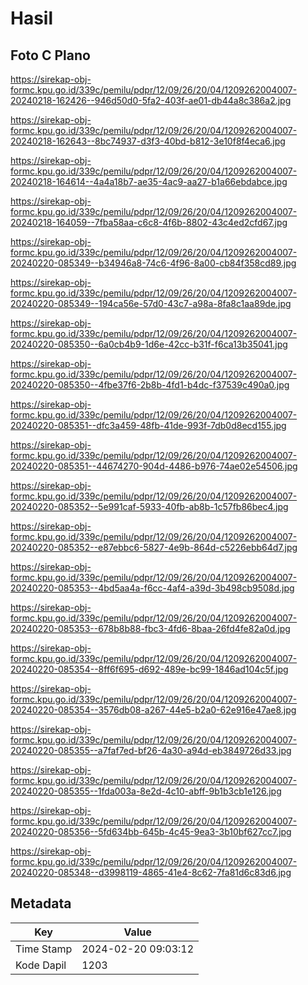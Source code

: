 # Hasil

## Foto C Plano

https://sirekap-obj-formc.kpu.go.id/339c/pemilu/pdpr/12/09/26/20/04/1209262004007-20240218-162426--946d50d0-5fa2-403f-ae01-db44a8c386a2.jpg

https://sirekap-obj-formc.kpu.go.id/339c/pemilu/pdpr/12/09/26/20/04/1209262004007-20240218-162643--8bc74937-d3f3-40bd-b812-3e10f8f4eca6.jpg

https://sirekap-obj-formc.kpu.go.id/339c/pemilu/pdpr/12/09/26/20/04/1209262004007-20240218-164614--4a4a18b7-ae35-4ac9-aa27-b1a66ebdabce.jpg

https://sirekap-obj-formc.kpu.go.id/339c/pemilu/pdpr/12/09/26/20/04/1209262004007-20240218-164059--7fba58aa-c6c8-4f6b-8802-43c4ed2cfd67.jpg

https://sirekap-obj-formc.kpu.go.id/339c/pemilu/pdpr/12/09/26/20/04/1209262004007-20240220-085349--b34946a8-74c6-4f96-8a00-cb84f358cd89.jpg

https://sirekap-obj-formc.kpu.go.id/339c/pemilu/pdpr/12/09/26/20/04/1209262004007-20240220-085349--194ca56e-57d0-43c7-a98a-8fa8c1aa89de.jpg

https://sirekap-obj-formc.kpu.go.id/339c/pemilu/pdpr/12/09/26/20/04/1209262004007-20240220-085350--6a0cb4b9-1d6e-42cc-b31f-f6ca13b35041.jpg

https://sirekap-obj-formc.kpu.go.id/339c/pemilu/pdpr/12/09/26/20/04/1209262004007-20240220-085350--4fbe37f6-2b8b-4fd1-b4dc-f37539c490a0.jpg

https://sirekap-obj-formc.kpu.go.id/339c/pemilu/pdpr/12/09/26/20/04/1209262004007-20240220-085351--dfc3a459-48fb-41de-993f-7db0d8ecd155.jpg

https://sirekap-obj-formc.kpu.go.id/339c/pemilu/pdpr/12/09/26/20/04/1209262004007-20240220-085351--44674270-904d-4486-b976-74ae02e54506.jpg

https://sirekap-obj-formc.kpu.go.id/339c/pemilu/pdpr/12/09/26/20/04/1209262004007-20240220-085352--5e991caf-5933-40fb-ab8b-1c57fb86bec4.jpg

https://sirekap-obj-formc.kpu.go.id/339c/pemilu/pdpr/12/09/26/20/04/1209262004007-20240220-085352--e87ebbc6-5827-4e9b-864d-c5226ebb64d7.jpg

https://sirekap-obj-formc.kpu.go.id/339c/pemilu/pdpr/12/09/26/20/04/1209262004007-20240220-085353--4bd5aa4a-f6cc-4af4-a39d-3b498cb9508d.jpg

https://sirekap-obj-formc.kpu.go.id/339c/pemilu/pdpr/12/09/26/20/04/1209262004007-20240220-085353--678b8b88-fbc3-4fd6-8baa-26fd4fe82a0d.jpg

https://sirekap-obj-formc.kpu.go.id/339c/pemilu/pdpr/12/09/26/20/04/1209262004007-20240220-085354--8ff6f695-d692-489e-bc99-1846ad104c5f.jpg

https://sirekap-obj-formc.kpu.go.id/339c/pemilu/pdpr/12/09/26/20/04/1209262004007-20240220-085354--3576db08-a267-44e5-b2a0-62e916e47ae8.jpg

https://sirekap-obj-formc.kpu.go.id/339c/pemilu/pdpr/12/09/26/20/04/1209262004007-20240220-085355--a7faf7ed-bf26-4a30-a94d-eb3849726d33.jpg

https://sirekap-obj-formc.kpu.go.id/339c/pemilu/pdpr/12/09/26/20/04/1209262004007-20240220-085355--1fda003a-8e2d-4c10-abff-9b1b3cb1e126.jpg

https://sirekap-obj-formc.kpu.go.id/339c/pemilu/pdpr/12/09/26/20/04/1209262004007-20240220-085356--5fd634bb-645b-4c45-9ea3-3b10bf627cc7.jpg

https://sirekap-obj-formc.kpu.go.id/339c/pemilu/pdpr/12/09/26/20/04/1209262004007-20240220-085348--d3998119-4865-41e4-8c62-7fa81d6c83d6.jpg


## Metadata

| Key        | Value               |
| ---------- | ------------------- |
| Time Stamp | 2024-02-20 09:03:12 |
| Kode Dapil | 1203                |




